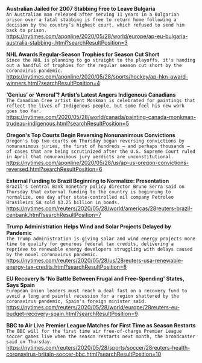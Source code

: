 **Australian Jailed for 2007 Stabbing Free to Leave Bulgaria**\
`An Australian man released after serving 11 years in a Bulgarian prison over a fatal stabbing is free to return home following a decision by the country’s highest court, which refused to send him back to prison.`\
https://nytimes.com/aponline/2020/05/28/world/europe/ap-eu-bulgaria-australia-stabbing-.html?searchResultPosition=3

**NHL Awards Regular-Season Trophies for Season Cut Short**\
`Since the NHL is planning to go straight to the playoffs, it's handing out a handful of trophies for the regular season cut short by the coronavirus pandemic.`\
https://nytimes.com/aponline/2020/05/28/sports/hockey/ap-hkn-award-winners.html?searchResultPosition=4

**‘Genius’ or ‘Amoral’? Artist’s Latest Angers Indigenous Canadians**\
`The Canadian Cree artist Kent Monkman is celebrated for paintings that reflect the lives of Indigenous people, but some feel his new work goes too far.`\
https://nytimes.com/2020/05/28/world/canada/painting-canada-monkman-trudeau-indigenous.html?searchResultPosition=5

**Oregon's Top Courts Begin Reversing Nonunanimous Convictions**\
`Oregon's top two courts on Thursday began reversing convictions by nonunanimous juries, the first of hundreds — and perhaps thousands — of cases that are being scrutinized after the U.S. Supreme Court ruled in April that nonunanimous jury verdicts are unconstitutional. `\
https://nytimes.com/aponline/2020/05/28/us/ap-us-oregon-convictions-reversed.html?searchResultPosition=6

**External Funding to Brazil Beginning to Normalize: Presentation**\
`Brazil's Central Bank monetary policy director Bruno Serra said on Thursday that external funding to the country is beginning to normalize, one day after state-controlled oil company Petroleo Brasileiro SA sold $3.25 billion in bonds. `\
https://nytimes.com/reuters/2020/05/28/world/americas/28reuters-brazil-cenbank.html?searchResultPosition=7

**Trump Administration Helps Wind and Solar Projects Delayed by Pandemic**\
`The Trump administration is giving solar and wind energy projects more time to qualify for generous federal tax credits, delivering a reprieve to renewable energy developers struggling with delays caused by the novel coronavirus pandemic.`\
https://nytimes.com/reuters/2020/05/28/us/28reuters-usa-renewable-energy-tax-credits.html?searchResultPosition=8

**EU Recovery Is 'No Battle Between Frugal and Free-Spending' States, Says Spain**\
`European Union leaders must reach a deal fast on a recovery fund to avoid a long and painful recession for a region shattered by the coronavirus pandemic, Spain's foreign minister said. `\
https://nytimes.com/reuters/2020/05/28/world/europe/28reuters-eu-budget-recovery-spain.html?searchResultPosition=9

**BBC to Air Live Premier League Matches for First Time as Season Restarts**\
`The BBC will for the first time air free-of-charge Premier League soccer games live when the season restarts next month, the broadcaster said on Thursday.`\
https://nytimes.com/reuters/2020/05/28/sports/soccer/28reuters-health-coronavirus-britain-soccer-bbc.html?searchResultPosition=10

